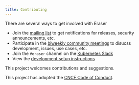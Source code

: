 ```yaml
---
title: Contributing
---
```


There are several ways to get involved with Eraser

- Join the [mailing list](https://groups.google.com/u/1/g/eraser-dev) to get notifications for releases, security announcements, etc.
- Participate in the [biweekly community meetings](https://docs.google.com/document/d/1Sj5u47K3WUGYNPmQHGFpb52auqZb1FxSlWAQnPADhWI/edit) to disucss development, issues, use cases, etc.
- Join the `#eraser` channel on the [Kubernetes Slack](https://slack.k8s.io/)
- View the [development setup instructions](https://azure.github.io/eraser/docs/development)

This project welcomes contributions and suggestions.

This project has adopted the [CNCF Code of Conduct](https://github.com/cncf/foundation/blob/main/code-of-conduct.md).